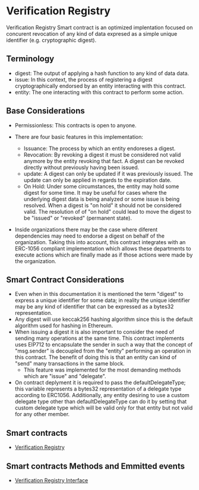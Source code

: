 # Verification Registry

Verification Registry Smart contract is an optimized implentation focused on concurent revocation of any kind of data expresed as a simple unique identifier (e.g. cryptographic digest).

## Terminology

- digest: The output of applying a hash function to any kind of data data.
- issue: In this context, the process of registering a digest cryptographically endorsed by an entity interacting with this contract.
- entity: The one interacting with this contract to perform some action.

## Base Considerations

- Permissionless: This contracts is open to anyone.
- There are four basic features in this implementation:

  - Issuance: The process by which an entity endoreses a digest.
  - Revocation: By revoking a digest it must be considered not valid anymore by the entity revoking that fact. A digest can be revoked directly without previously having been issued.
  - update: A digest can only be updated if it was previously issued. The update can only be applied in regards to the expiration date.
  - On Hold: Under some circumstances, the entity may hold some digest for some time. It may be useful for cases where the underlying digest data is being analyzed or some issue is being resolved. When a digest is "on hold" it should not be considered valid. The resolution of of "on hold" could lead to move the digest to be "issued" or "revoked" (permanent state).

- Inside organizations there may be the case where diferent dependencies may need to endorse a digest on behalf of the organization. Taking this into account, this contract integrates with an ERC-1056 compliant implementation which allows these departments to execute actions which are finally made as if those actions were made by the organization.

## Smart Contract Considerations

- Even when in this documentation it is mentioned the term "digest" to express a unique identifier for some data; in reality the unique identifier may be any kind of identifier that can be expressed as a bytes32 representation.
- Any digest will use keccak256 hashing algorithm since this is the default algorithm used for hashing in Ethereum.
- When issuing a digest it is also important to consider the need of sending many operations at the same time. This contract implements uses EIP712 to encapsulate the sender in such a way that the concept of "msg.sender" is decoupled from the "entity" performing an operation in this contract. The benefit of doing this is that an entity can kind of "send" many transactions in the same block.
  - This feature was implemented for the most demanding methods which are "issue" and "delegate".
- On contract deplyment it is required to pass the defaultDelegateType; this variable represents a bytes32 representation of a delegate type according to ERC1056. Additionally, any entity desiring to use a custom delegate type other than defaultDelegateType can do it by setting that custom delegate type which will be valid only for that entity but not valid for any other member.

## Smart contracts

- [Verification Registry](../../contracts/credentials/CredentialRegistry.sol)

## Smart contracts Methods and Emmitted events

- [Verification Registry Interface](../../contracts/credentials/ICredentialRegistry.sol)
